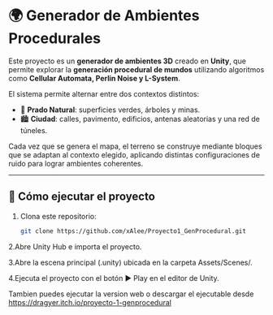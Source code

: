 # 🌍 Generador de Ambientes Procedurales

Este proyecto es un **generador de ambientes 3D** creado en **Unity**, que permite explorar la **generación procedural de mundos** utilizando algoritmos como **Cellular Automata, Perlin Noise y L-System**.

El sistema permite alternar entre dos contextos distintos:

- 🌿 **Prado Natural**: superficies verdes, árboles y minas.  
- 🏙️ **Ciudad**: calles, pavimento, edificios, antenas aleatorias y una red de túneles.  

Cada vez que se genera el mapa, el terreno se construye mediante bloques que se adaptan al contexto elegido, aplicando distintas configuraciones de ruido para lograr ambientes coherentes.

---

## 🚀 Cómo ejecutar el proyecto

1. Clona este repositorio:
   ```bash
   git clone https://github.com/xAlee/Proyecto1_GenProcedural.git
2.Abre Unity Hub e importa el proyecto.

3.Abre la escena principal (.unity) ubicada en la carpeta Assets/Scenes/.

4.Ejecuta el proyecto con el botón ▶️ Play en el editor de Unity.

Tambien puedes ejecutar la version web o descargar el ejecutable desde https://dragyer.itch.io/proyecto-1-genprocedural



